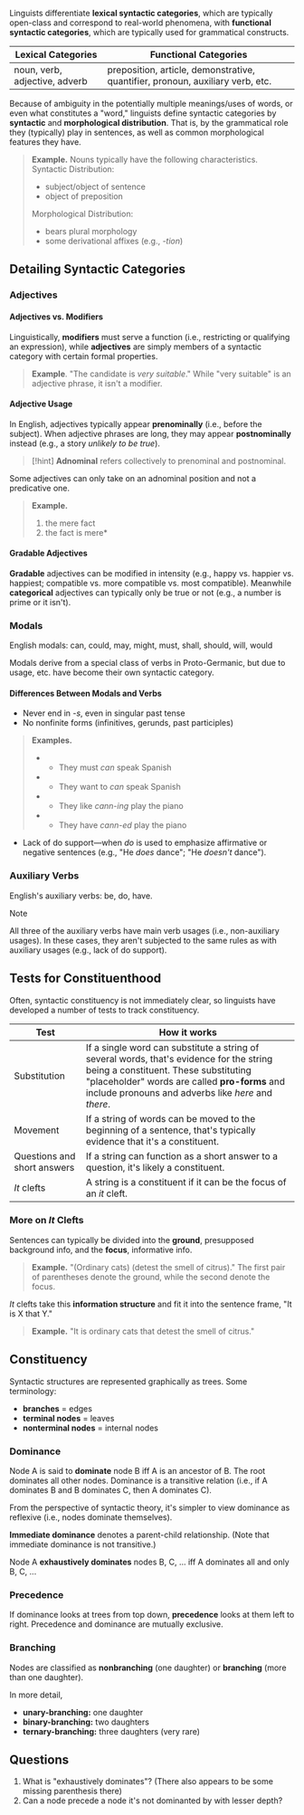 
Linguists differentiate **lexical syntactic categories**, which are typically open-class and correspond to real-world phenomena, with **functional syntactic categories**, which are typically used for grammatical constructs.

|Lexical Categories|Functional Categories|
|-|-|
|noun, verb, adjective, adverb | preposition, article, demonstrative, quantifier, pronoun, auxiliary verb, etc.|

Because of ambiguity in the potentially multiple meanings/uses of words, or even what constitutes a "word," linguists define syntactic categories by **syntactic** and **morphological distribution**. That is, by the grammatical role they (typically) play in sentences, as well as common morphological features they have.

>**Example.** Nouns typically have the following characteristics.
>Syntactic Distribution:
>- subject/object of sentence
>- object of preposition
>  
>Morphological Distribution:
>- bears plural morphology
>- some derivational affixes (e.g., *-tion*)

## Detailing Syntactic Categories
### Adjectives
#### Adjectives vs. Modifiers

Linguistically, **modifiers** must serve a function (i.e., restricting or qualifying an expression), while **adjectives** are simply members of a syntactic category with certain formal properties.

> **Example**. "The candidate is *very suitable*."
> While "very suitable" is an adjective phrase, it isn't a modifier.

#### Adjective Usage

In English, adjectives typically appear **prenominally** (i.e., before the subject). When adjective phrases are long, they may appear **postnominally** instead (e.g., a story *unlikely to be true*).

>[!hint]
>**Adnominal** refers collectively to prenominal and postnominal.

Some adjectives can only take on an adnominal position and not a predicative one.

>**Example.**
>1. the mere fact
>2. the fact is mere*

#### Gradable Adjectives

**Gradable** adjectives can be modified in intensity (e.g., happy vs. happier vs. happiest; compatible vs. more compatible vs. most compatible). Meanwhile **categorical** adjectives can typically only be true or not (e.g., a number is prime or it isn't).

### Modals

English modals: can, could, may, might, must, shall, should, will, would

Modals derive from a special class of verbs in Proto-Germanic, but due to usage, etc. have become their own syntactic category.

#### Differences Between Modals and Verbs
- Never end in *-s*, even in singular past tense
- No nonfinite forms (infinitives, gerunds, past participles)
>**Examples.**
>- * They must *can* speak Spanish
>- * They want to *can* speak Spanish
>- * They like *cann-ing* play the piano
>- * They have *cann-ed* play the piano
- Lack of do support—when *do* is used to emphasize affirmative or negative sentences (e.g., "He *does* dance"; "He *doesn't* dance"). 

### Auxiliary Verbs

English's auxiliary verbs: be, do, have.

>[!note]
>All three of the auxiliary verbs have main verb usages (i.e., non-auxiliary usages). In these cases, they aren't subjected to the same rules as with auxiliary usages (e.g., lack of do support).


## Tests for Constituenthood

Often, syntactic constituency is not immediately clear, so linguists have developed a number of tests to track constituency.

| Test | How it works |
|-|-|
| Substitution | If a single word can substitute a string of several words, that's evidence for the string being a constituent. These substituting "placeholder" words are called **pro-forms** and include pronouns and adverbs like *here* and *there*. |
| Movement | If a string of words can be moved to the beginning of a sentence, that's typically evidence that it's a constituent. |
| Questions and short answers | If a string can function as a short answer to a question, it's likely a constituent. |
| *It* clefts | A string is a constituent if it can be the focus of an *it* cleft. | 

### More on *It* Clefts

Sentences can typically be divided into the **ground**, presupposed background info, and the **focus**, informative info. 

>**Example.** "(Ordinary cats) (detest the smell of citrus)."
>The first pair of parentheses denote the ground, while the second denote the focus.

*It* clefts take this **information structure** and fit it into the sentence frame, "It is X that Y."

>**Example.** "It is ordinary cats that detest the smell of citrus."


## Constituency

Syntactic structures are represented graphically as trees. Some terminology:
- **branches** = edges
- **terminal nodes** = leaves
- **nonterminal nodes** = internal nodes

### Dominance

Node A is said to **dominate** node B iff A is an ancestor of B. The root dominates all other nodes. Dominance is a transitive relation (i.e., if A dominates B and B dominates C, then A dominates C).

From the perspective of syntactic theory, it's simpler to view dominance as reflexive (i.e., nodes dominate themselves).

**Immediate dominance** denotes a parent-child relationship. (Note that immediate dominance is not transitive.)

Node A **exhaustively dominates** nodes B, C, ... iff A dominates all and only B, C, ...

### Precedence

If dominance looks at trees from top down, **precedence** looks at them left to right. Precedence and dominance are mutually exclusive.

### Branching

Nodes are classified as **nonbranching** (one daughter) or **branching** (more than one daughter).

In more detail,
- **unary-branching:** one daughter
- **binary-branching:** two daughters
- **ternary-branching:** three daughters (very rare)



## Questions
1. What is "exhaustively dominates"? (There also appears to be some missing parenthesis there)
2. Can a node precede a node it's not dominanted by with lesser depth?

